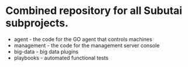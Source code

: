 # Combined repository for all Subutai subprojects.

* agent - the code for the GO agent that controls machines
* management - the code for the management server console
* big-data - big data plugins
* playbooks - automated functional tests
